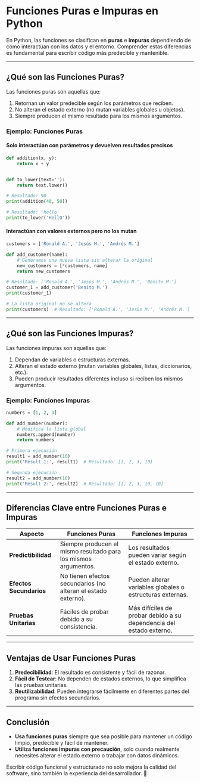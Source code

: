 # Funciones Puras e Impuras en Python

En Python, las funciones se clasifican en **puras** e **impuras** dependiendo de cómo interactúan con los datos y el entorno. Comprender estas diferencias es fundamental para escribir código más predecible y mantenible.

---

## ¿Qué son las Funciones Puras?

Las funciones puras son aquellas que:

1. Retornan un valor predecible según los parámetros que reciben.
2. No alteran el estado externo (no mutan variables globales u objetos).
3. Siempre producen el mismo resultado para los mismos argumentos.

### Ejemplo: Funciones Puras

#### Solo interactúan con parámetros y devuelven resultados precisos

```python
def addition(x, y):
    return x + y


def to_lower(text=''):
    return text.lower()

# Resultado: 90
print(addition(40, 50))

# Resultado: 'hello'
print(to_lower('HellO'))
```

#### Interactúan con valores externos pero no los mutan

```python
customers = ['Ronald A.', 'Jesús M.', 'Andrés M.']

def add_customer(name):
    # Generamos una nueva lista sin alterar la original
    new_customers = [*customers, name]
    return new_customers

# Resultado: ['Ronald A.', 'Jesús M.', 'Andrés M.', 'Benito M.']
customer_1 = add_customer('Benito M.')
print(customer_1)

# La lista original no se altera
print(customers)  # Resultado: ['Ronald A.', 'Jesús M.', 'Andrés M.']
```

---

## ¿Qué son las Funciones Impuras?

Las funciones impuras son aquellas que:

1. Dependan de variables o estructuras externas.
2. Alteran el estado externo (mutan variables globales, listas, diccionarios, etc.).
3. Pueden producir resultados diferentes incluso si reciben los mismos argumentos.

### Ejemplo: Funciones Impuras

```python
numbers = [1, 2, 3]

def add_number(number):
    # Modifica la lista global
    numbers.append(number)
    return numbers

# Primera ejecución
result1 = add_number(10)
print('Result 1:', result1)  # Resultado: [1, 2, 3, 10]

# Segunda ejecución
result2 = add_number(10)
print('Result 2:', result2)  # Resultado: [1, 2, 3, 10, 10]
```

---

## Diferencias Clave entre Funciones Puras e Impuras

| **Aspecto**             | **Funciones Puras**                                             | **Funciones Impuras**                                               |
| ----------------------- | --------------------------------------------------------------- | ------------------------------------------------------------------- |
| **Predictibilidad**     | Siempre producen el mismo resultado para los mismos argumentos. | Los resultados pueden variar según el estado externo.               |
| **Efectos Secundarios** | No tienen efectos secundarios (no alteran el estado externo).   | Pueden alterar variables globales o estructuras externas.           |
| **Pruebas Unitarias**   | Fáciles de probar debido a su consistencia.                     | Más difíciles de probar debido a su dependencia del estado externo. |

---

## Ventajas de Usar Funciones Puras

1. **Predecibilidad**: El resultado es consistente y fácil de razonar.
2. **Fácil de Testear**: No dependen de estados externos, lo que simplifica las pruebas unitarias.
3. **Reutilizabilidad**: Pueden integrarse fácilmente en diferentes partes del programa sin efectos secundarios.

---

## Conclusión

- **Usa funciones puras** siempre que sea posible para mantener un código limpio, predecible y fácil de mantener.
- **Utiliza funciones impuras con precaución**, solo cuando realmente necesites alterar el estado externo o trabajar con datos dinámicos.

Escribir código funcional y estructurado no solo mejora la calidad del software, sino también la experiencia del desarrollador. 🚀
